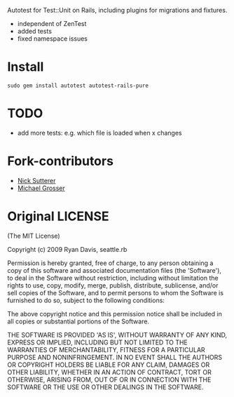 Autotest for Test::Unit on Rails, including plugins for migrations and fixtures.

 - independent of ZenTest
 - added tests
 - fixed namespace issues

Install
=======

    sudo gem install autotest autotest-rails-pure

TODO
====
 - add more tests: e.g. which file is loaded when x changes

Fork-contributors
=====
 - [Nick Sutterer](http://nicksda.apotomo.de/)
 - [Michael Grosser](http://grosser.it)


Original LICENSE
=======

(The MIT License)

Copyright (c) 2009 Ryan Davis, seattle.rb

Permission is hereby granted, free of charge, to any person obtaining
a copy of this software and associated documentation files (the
'Software'), to deal in the Software without restriction, including
without limitation the rights to use, copy, modify, merge, publish,
distribute, sublicense, and/or sell copies of the Software, and to
permit persons to whom the Software is furnished to do so, subject to
the following conditions:

The above copyright notice and this permission notice shall be
included in all copies or substantial portions of the Software.

THE SOFTWARE IS PROVIDED 'AS IS', WITHOUT WARRANTY OF ANY KIND,
EXPRESS OR IMPLIED, INCLUDING BUT NOT LIMITED TO THE WARRANTIES OF
MERCHANTABILITY, FITNESS FOR A PARTICULAR PURPOSE AND NONINFRINGEMENT.
IN NO EVENT SHALL THE AUTHORS OR COPYRIGHT HOLDERS BE LIABLE FOR ANY
CLAIM, DAMAGES OR OTHER LIABILITY, WHETHER IN AN ACTION OF CONTRACT,
TORT OR OTHERWISE, ARISING FROM, OUT OF OR IN CONNECTION WITH THE
SOFTWARE OR THE USE OR OTHER DEALINGS IN THE SOFTWARE.
